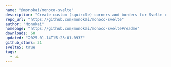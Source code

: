 ```yaml
---
name: "@monokai/monoco-svelte"
description: "Create custom (squircle) corners and borders for Svelte components."
repo_url: "https://github.com/monokai/monoco-svelte"
author: "Monokai"
homepage: "https://github.com/monokai/monoco-svelte#readme"
downloads: 60
updated: "2025-01-14T15:23:01.093Z"
github_stars: 31
svelte5: true
tags: 
  - ui
---
```

